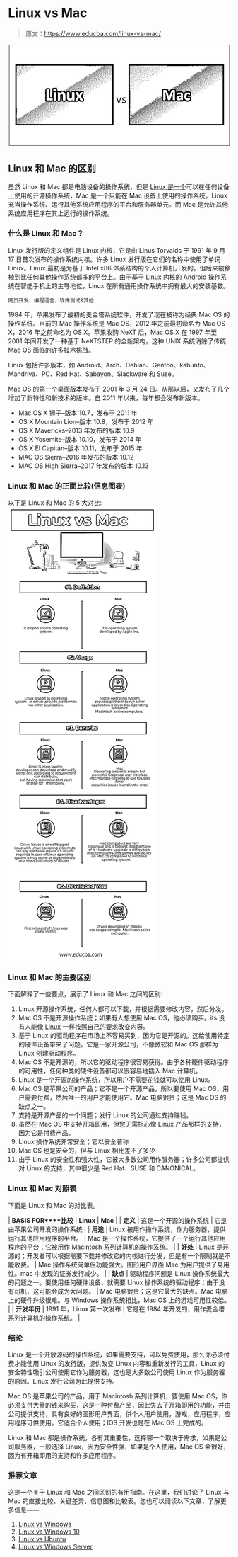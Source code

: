 # Linux vs Mac

> 原文：<https://www.educba.com/linux-vs-mac/>

![Linux vs Mac](img/aaf744c750dd199e5f5f94bdd7759c69.png)



## Linux 和 Mac 的区别

虽然 Linux 和 Mac 都是电脑设备的操作系统，但是 [Linux 是一个](https://www.educba.com/what-is-linux/)可以在任何设备上使用的开源操作系统，Mac 是一个只能在 Mac 设备上使用的操作系统。Linux 充当操作系统、运行其他系统应用程序的平台和服务器单元。而 Mac 是允许其他系统应用程序在其上运行的操作系统。

### 什么是 Linux 和 Mac？

Linux 发行版的定义组件是 Linux 内核，它是由 Linus Torvalds 于 1991 年 9 月 17 日首次发布的操作系统内核。许多 Linux 发行版在它们的名称中使用了单词 Linux。Linux 最初是为基于 Intel x86 体系结构的个人计算机开发的，但后来被移植到比任何其他操作系统都多的平台上。由于基于 Linux 内核的 Android 操作系统在智能手机上的主导地位，Linux 在所有通用操作系统中拥有最大的安装基数。

<small>网页开发、编程语言、软件测试&其他</small>

1984 年，苹果发布了最初的麦金塔系统软件，开发了现在被称为经典 Mac OS 的操作系统。目前的 Mac 操作系统是 Mac OS，2012 年之前最初命名为 Mac OS X，2016 年之前命名为 OS X。苹果收购 NeXT 后，Mac OS X 在 1997 年至 2001 年间开发了一种基于 NeXTSTEP 的全新架构，这种 UNIX 系统消除了传统 Mac OS 面临的许多技术挑战。

Linux 包括许多版本，如 Android、Arch、Debian、Gentoo、kabunto、Mandriva、PC、Red Hat、Sabayon、Slackware 和 Suse。

Mac OS 的第一个桌面版本发布于 2001 年 3 月 24 日。从那以后，又发布了几个增加了新特性和新技术的版本。自 2011 年以来，每年都会发布新版本。

*   Mac OS X 狮子–版本 10.7，发布于 2011 年
*   OS X Mountain Lion–版本 10.8，发布于 2012 年
*   OS X Mavericks–2013 年发布的版本 10.9
*   OS X Yosemite–版本 10.10，发布于 2014 年
*   OS X El Capitan–版本 10.11，发布于 2015 年
*   MAC OS Sierra–2016 年发布的版本 10.12
*   MAC OS High Sierra–2017 年发布的版本 10.13

### Linux 和 Mac 的正面比较(信息图表)

以下是 Linux 和 Mac 的 5 大对比:![Linux vs Mac Infographics](img/0f001d9fa12b1e8e54d862dcbb66d342.png)



### Linux 和 Mac 的主要区别

下面解释了一些要点，展示了 Linux 和 Mac 之间的区别:

1.  Linux 开源操作系统，任何人都可以下载，并根据需要修改内容，然后分发。
2.  Mac OS 不是开源操作系统；如果有人想使用 Mac OS，他必须购买。its 没有人能像 [Linux](https://www.educba.com/linux-vs-ubuntu/) 一样按照自己的要求改变内容。
3.  基于 Linux 的驱动程序在市场上不容易买到，因为它是开源的。这给使用特定的硬件设备带来了问题。它是一家开源公司，不像微软和 Mac OS 那样为 Linux 创建驱动程序。
4.  Mac OS 不是开源的，所以它的驱动程序很容易获得。由于各种硬件驱动程序的可用性，任何种类的硬件设备都可以很容易地插入 Mac 计算机。
5.  Linux 是一个开源的操作系统，所以用户不需要花钱就可以使用 Linux。
6.  Mac OS 是苹果公司的产品；它不是一个开源产品，所以要使用 Mac OS，用户需要付费，然后唯一的用户才能使用它。Mac 电脑很贵；这是 Mac OS 的缺点之一。
7.  支持是开源产品的一个问题；发行 Linux 的公司通过支持赚钱。
8.  虽然在 Mac OS 中支持开箱即用，但您无需担心像 Linux 产品那样的支持，因为它是付费产品。
9.  Linux 操作系统非常安全；它以安全著称
10.  Mac OS 也是安全的，但与 Linux 相比差不了多少
11.  由于 Linux 的安全性和强大性，它被大多数公司用作服务器；许多公司都提供对 Linux 的支持，其中很少是 Red Hat、SUSE 和 CANONICAL。

### Linux 和 Mac 对照表

下面是 Linux 和 Mac 的对比表。

| **BASIS FOR****比较** | **Linux** | **Mac** |
| **定义** | 这是一个开源的操作系统 | 它是由苹果公司开发的操作系统 |
| **用途** | Linux 被用作操作系统，作为服务器，提供运行其他应用程序的平台。 | Mac 是一个操作系统，它提供了一个运行其他应用程序的平台；它被用作 Macintosh 系列计算机的操作系统。 |
| **好处** | Linux 是开源的；开发者可以根据需要下载并修改它的内核进行分发，但是有一个限制就是不能收费。 | Mac 操作系统简单但功能强大。图形用户界面 Mac 为用户提供了易用性。mac 中发现的证券发行减少。 |
| **缺点** | 驱动程序问题是 Linux 操作系统最大的问题之一。要使用任何硬件设备，就需要 Linux 操作系统的驱动程序；由于没有司机，这可能会成为大问题。 | Mac 电脑很贵；这是它最大的缺点。Mac 电脑上的硬件升级很难。与 Windows 操作系统相比，Mac OS 上的游戏可用性较低。 |
| **开发年份** | 1991 年，Linux 第一次发布 | 它是在 1984 年开发的，用作麦金塔系列计算机的操作系统。 |

### 结论

Linux 是一个开放源码的操作系统，如果需要支持，可以免费使用，那么你必须付费才能使用 Linux 的发行版，提供改变 Linux 内容和重新发行的工具，Linux 的安全特性吸引公司使用它作为服务器，这也是大多数公司使用 Linux 作为服务器的原因。Linux 发行公司为此提供支持。

Mac OS 是苹果公司的产品，用于 Macintosh 系列计算机，要使用 Mac OS，你必须支付大量的钱来购买，这是一种付费产品，因此失去了开箱即用的功能，并由公司提供支持，具有良好的图形用户界面，供个人用户使用，游戏，应用程序，应用程序可供使用。它适合个人使用；IOS 开发也是在 Mac OS 上完成的。

Linux 和 Mac 都是操作系统，各有其重要性，选择哪一个取决于需求，如果是公司服务器，一般选择 Linux，因为安全性强，如果是个人使用，Mac OS 会很好，因为有开箱即用的支持和许多应用程序。

### 推荐文章

这是一个关于 Linux 和 Mac 之间区别的有用指南。在这里，我们讨论了 Linux 与 Mac 的直接比较、关键差异、信息图和比较表。您也可以阅读以下文章，了解更多信息——

1.  [Linux vs Windows](https://www.educba.com/linux-vs-windows/)
2.  [Linux vs Windows 10](https://www.educba.com/linux-vs-windows-10/)
3.  [Linux vs Ubuntu](https://www.educba.com/linux-vs-ubuntu/)
4.  [Linux vs Windows Server](https://www.educba.com/linux-vs-windows-server/)





